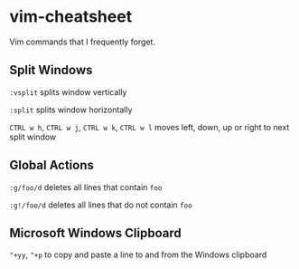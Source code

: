 # vim-cheatsheet
Vim commands that I frequently forget.

## Split Windows

`:vsplit` splits window vertically

`:split` splits window horizontally

`CTRL w h`, `CTRL w j`, `CTRL w k`, `CTRL w l` moves left, down, up or right
to next split window

## Global Actions

`:g/foo/d` deletes all lines that contain `foo`

`:g!/foo/d` deletes all lines that do not contain `foo`

## Microsoft Windows Clipboard

`"+yy`, `"+p` to copy and paste a line to and from the Windows clipboard
